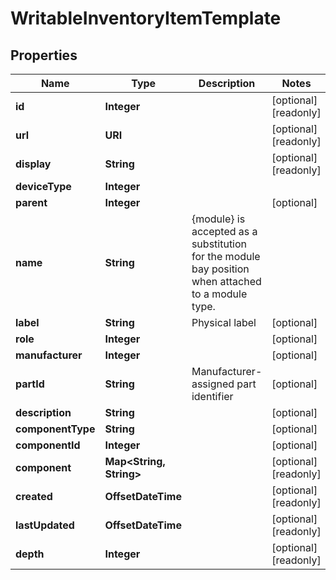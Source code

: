 

# WritableInventoryItemTemplate


## Properties

| Name | Type | Description | Notes |
|------------ | ------------- | ------------- | -------------|
|**id** | **Integer** |  |  [optional] [readonly] |
|**url** | **URI** |  |  [optional] [readonly] |
|**display** | **String** |  |  [optional] [readonly] |
|**deviceType** | **Integer** |  |  |
|**parent** | **Integer** |  |  [optional] |
|**name** | **String** |  {module} is accepted as a substitution for the module bay position when attached to a module type.  |  |
|**label** | **String** | Physical label |  [optional] |
|**role** | **Integer** |  |  [optional] |
|**manufacturer** | **Integer** |  |  [optional] |
|**partId** | **String** | Manufacturer-assigned part identifier |  [optional] |
|**description** | **String** |  |  [optional] |
|**componentType** | **String** |  |  [optional] |
|**componentId** | **Integer** |  |  [optional] |
|**component** | **Map&lt;String, String&gt;** |  |  [optional] [readonly] |
|**created** | **OffsetDateTime** |  |  [optional] [readonly] |
|**lastUpdated** | **OffsetDateTime** |  |  [optional] [readonly] |
|**depth** | **Integer** |  |  [optional] [readonly] |



